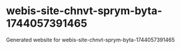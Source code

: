 # webis-site-chnvt-sprym-byta-1744057391465
Generated website for webis-site-chnvt-sprym-byta-1744057391465
